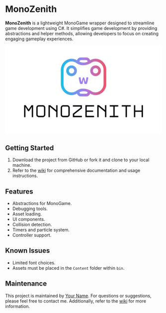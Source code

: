 # MonoZenith

**MonoZenith** is a lightweight MonoGame wrapper designed to streamline game development using C#. It simplifies game development by providing abstractions and helper methods, allowing developers to focus on creating engaging gameplay experiences.

<img src="https://github.com/nickname2002/MonoZenith/blob/main/MonoZenith/bin/Debug/net6.0/Content/Textures/MONOZENITH.png?raw=true" width="600" />

## Getting Started

1. Download the project from GitHub or fork it and clone to your local machine.
2. Refer to the [wiki](https://github.com/YourRepo/MonoZenith/wiki) for comprehensive documentation and usage instructions.

## Features

- Abstractions for MonoGame.
- Debugging tools.
- Asset loading.
- UI components.
- Collision detection.
- Timers and particle system.
- Controller support.

## Known Issues

- Limited font choices.
- Assets must be placed in the `Content` folder within `bin`.

## Maintenance

This project is maintained by [Your Name](mailto:your@email.com).
For questions or suggestions, please feel free to contact me. Additionally, refer to the [wiki](https://github.com/nickname2002/MonoZenith/wiki) for more information.
